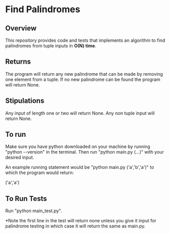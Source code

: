 # Find Palindromes
## Overview
This repository provides code and tests that implements an algorithm to find palindromes from tuple inputs in **O(N) time**. 

## Returns
The program will return any new palindrome that can be made by removing one element from a tuple. If no new palindrome can be found the program will return None.

## Stipulations
Any input of length one or two will return None.
Any non tuple input will return None.

## To run
Make sure you have python downloaded on your machine by running "python --version" in the terminal. Then run "python main.py (...)" with your desired input.

An example running statement would be "python main.py ('a','b','a')" to which the program would return: 

('a','a') 

## To Run Tests 
Run "python main_test.py".

*Note the first line in the test will return none unless you give it input for palindrome testing in which case it will return the same as main.py.

